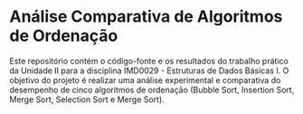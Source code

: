 # Análise Comparativa de Algoritmos de Ordenação

Este repositório contém o código-fonte e os resultados do trabalho prático da Unidade II para a disciplina IMD0029 - Estruturas de Dados Básicas I. O objetivo do projeto é realizar uma análise experimental e comparativa do desempenho de cinco algoritmos de ordenação (Bubble Sort, Insertion Sort, Merge Sort, Selection Sort e Merge Sort).

